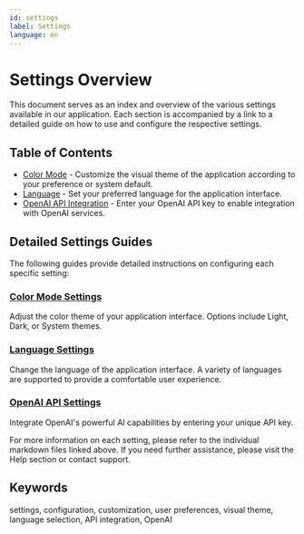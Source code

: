 ```yaml
---
id: settings
label: Settings
language: en
---
```


# Settings Overview

This document serves as an index and overview of the various settings available in our application. Each section is accompanied by a link to a detailed guide on how to use and configure the respective settings.

## Table of Contents

- [Color Mode](./color_mode.md) - Customize the visual theme of the application according to your preference or system default.
- [Language](./language.md) - Set your preferred language for the application interface.
- [OpenAI API Integration](./openai_api.md) - Enter your OpenAI API key to enable integration with OpenAI services.

## Detailed Settings Guides

The following guides provide detailed instructions on configuring each specific setting:

### [Color Mode Settings](./color_mode.md)
Adjust the color theme of your application interface. Options include Light, Dark, or System themes.

### [Language Settings](./language.md)
Change the language of the application interface. A variety of languages are supported to provide a comfortable user experience.

### [OpenAI API Settings](./openai_api.md)
Integrate OpenAI's powerful AI capabilities by entering your unique API key.

For more information on each setting, please refer to the individual markdown files linked above. If you need further assistance, please visit the Help section or contact support.

## Keywords
settings, configuration, customization, user preferences, visual theme, language selection, API integration, OpenAI
